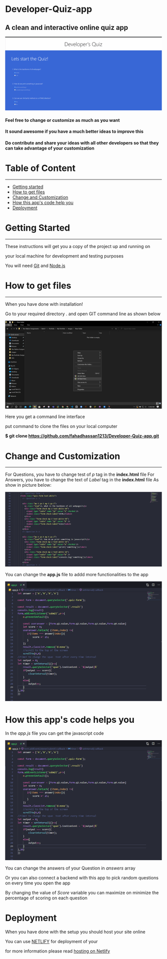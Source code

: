 # Developer-Quiz-app
## A clean and interactive online quiz app
![](Video/devQuiz.gif)

#### Feel free to change or customize as much as you want

#### It sound awesome if you have a much better ideas to improve this

#### Do contribute and share your ideas with all other developers so that they can take advantage of your customization

Table of Content
================

* * * * *

-   [Getting started](#)
-   [How to get files](#)
-   [Change and Customization](#)
-   [How this app's code help you](#)
-   [Deployment](#)


Getting Started
===============

* * * * *

These instructions will get you a copy of the project up and running on

your local machine for development and testing purposes

You will need [Git](#) and [Node.js](#)

How to get files
================

* * * * *

When you have done with installation!

Go to your required directory . and open GIT command line as shown below

![contact page](images/GITBASH.jpg)

Here you get a command line interface

put command to clone the files on your local computer

**\$ git clone https://github.com/fahadhassan1213/Developer-Quiz-app.git** 

Change and Customization
========================

* * * * *
For Questions, you have to change test of _p_ tag in the __index.html__ file
For Answers, you have to change the text of _Label_ tag in the __index.html__ file
As show in picture below:

![](images/questionForm.PNG)


You can change the **app.js** file to addd more functionalities to the app

![](images/JSCode.PNG)

How this app's code helps you
========================
In the _app.js_ file you can get the javascript code 

![](images/JSCode.PNG)

You can change the answers of your Question in _answers_ array

Or you can also connect a backend with this app to pick random questions on every time you open the app

By changing the value of _Score_ variable you can maximize on minimize the percentage of scoring on each question 

Deployment
========================
When you have done with the setup you should host your site online

You can use [NETLIFY](https://www.netlify.com/) for deployment of your

for more information please read [hosting on Netlify](https://create-react-app.dev/docs/deployment/#netlify)

